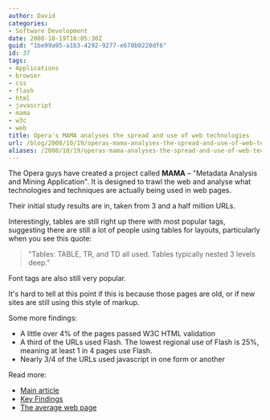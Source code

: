```yaml
---
author: David
categories:
- Software Development
date: 2008-10-19T16:05:30Z
guid: "1be99a95-a1b3-4292-9277-e670b0220df6"
id: 37
tags:
- Applications
- browser
- css
- flash
- html
- javascript
- mama
- w3c
- web
title: Opera's MAMA analyses the spread and use of web technologies
url: /blog/2008/10/19/operas-mama-analyses-the-spread-and-use-of-web-technologies/
aliases: /2008/10/19/operas-mama-analyses-the-spread-and-use-of-web-technologies/
---
```


The Opera guys have created a project called **MAMA** &#8211; "Metadata Analysis and Mining Application". It is designed to trawl the web and analyse what technologies and techniques are actually being used in web pages.

Their initial study results are in, taken from 3 and a half million URLs.

Interestingly, tables are still right up there with most popular tags, suggesting there are still a lot of people using tables for layouts, particularly when you see this quote:

> "Tables: TABLE, TR, and TD all used. Tables typically nested 3 levels deep."

Font tags are also still very popular.

It's hard to tell at this point if this is because those pages are old, or if new sites are still using this style of markup.

Some more findings:

* A little over 4% of the pages passed W3C HTML validation
* A third of the URLs used Flash. The lowest regional use of Flash is 25%, meaning at least 1 in 4 pages use Flash.
* Nearly 3/4 of the URLs used javascript in one form or another

Read more:

* [Main article](https://dev.opera.com/articles/view/mama/)
* [Key Findings](https://dev.opera.com/articles/view/mama-key-findings/)
* [The average web page](https://dev.opera.com/articles/view/mama-the-average-web-page/)
